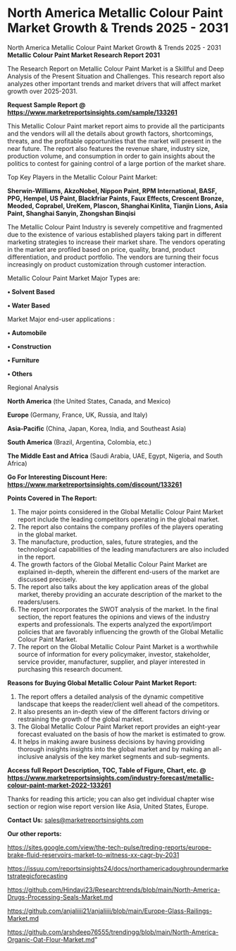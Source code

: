 # North America Metallic Colour Paint Market Growth & Trends 2025 - 2031
North America Metallic Colour Paint Market Growth & Trends 2025 - 2031
<strong>Metallic Colour Paint Market Research Report 2031</strong>

The Research Report on Metallic Colour Paint Market is a Skillful and Deep Analysis of the Present Situation and Challenges. This research report also analyzes other important trends and market drivers that will affect market growth over 2025-2031.

<strong>Request Sample Report @ <a href=https://www.marketreportsinsights.com/sample/133261>https://www.marketreportsinsights.com/sample/133261</a></strong>

This Metallic Colour Paint market report aims to provide all the participants and the vendors will all the details about growth factors, shortcomings, threats, and the profitable opportunities that the market will present in the near future. The report also features the revenue share, industry size, production volume, and consumption in order to gain insights about the politics to contest for gaining control of a large portion of the market share.

Top Key Players in the Metallic Colour Paint Market:

<strong>Sherwin-Williams, AkzoNobel, Nippon Paint, RPM International, BASF, PPG, Hempel, US Paint, Blackfriar Paints, Faux Effects, Crescent Bronze, Meoded, Coprabel, UreKem, Plascon, Shanghai Kinlita, Tianjin Lions, Asia Paint, Shanghai Sanyin, Zhongshan Binqisi</strong>

The Metallic Colour Paint Industry is severely competitive and fragmented due to the existence of various established players taking part in different marketing strategies to increase their market share. The vendors operating in the market are profiled based on price, quality, brand, product differentiation, and product portfolio. The vendors are turning their focus increasingly on product customization through customer interaction.

Metallic Colour Paint Market Major Types are:

<strong>• Solvent Based

• Water Based</strong>

Market Major end-user applications :

<strong>• Automobile

• Construction

• Furniture

• Others</strong>

Regional Analysis

</u><strong><b>North America</b></strong> (the United States, Canada, and Mexico)

<strong><b>Europe </b></strong>(Germany, France, UK, Russia, and Italy)

<strong><b>Asia-Pacific</b></strong> (China, Japan, Korea, India, and Southeast Asia)

<strong><b>South America</b></strong> (Brazil, Argentina, Colombia, etc.)

<strong><b>The Middle East and Africa</b></strong> (Saudi Arabia, UAE, Egypt, Nigeria, and South Africa)

<strong>Go For Interesting Discount Here: <a href=https://www.marketreportsinsights.com/discount/133261>https://www.marketreportsinsights.com/discount/133261</a></strong>

<strong>Points Covered in The Report:</strong>
<ol>
  <li>The major points considered in the Global Metallic Colour Paint Market report include the leading competitors operating in the global market.</li>
  <li>The report also contains the company profiles of the players operating in the global market.</li>
  <li>The manufacture, production, sales, future strategies, and the technological capabilities of the leading manufacturers are also included in the report.</li>
  <li>The growth factors of the Global Metallic Colour Paint Market are explained in-depth, wherein the different end-users of the market are discussed precisely.</li>
  <li>The report also talks about the key application areas of the global market, thereby providing an accurate description of the market to the readers/users.</li>
  <li>The report incorporates the SWOT analysis of the market. In the final section, the report features the opinions and views of the industry experts and professionals. The experts analyzed the export/import policies that are favorably influencing the growth of the Global Metallic Colour Paint Market.</li>
  <li>The report on the Global Metallic Colour Paint Market is a worthwhile source of information for every policymaker, investor, stakeholder, service provider, manufacturer, supplier, and player interested in purchasing this research document.</li>
</ol>
<strong>Reasons for Buying Global Metallic Colour Paint Market Report:</strong>

<ol>
  <li>The report offers a detailed analysis of the dynamic competitive landscape that keeps the reader/client well ahead of the competitors.</li>
  <li>It also presents an in-depth view of the different factors driving or restraining the growth of the global market.</li>
  <li>The Global Metallic Colour Paint Market report provides an eight-year forecast evaluated on the basis of how the market is estimated to grow.</li>
  <li>It helps in making aware business decisions by having providing thorough insights insights into the global market and by making an all-inclusive analysis of the key market segments and sub-segments.</li>
</ol>
<strong>Access full Report Description, TOC, Table of Figure, Chart, etc. @ <a href=https://www.marketreportsinsights.com/industry-forecast/metallic-colour-paint-market-2022-133261>https://www.marketreportsinsights.com/industry-forecast/metallic-colour-paint-market-2022-133261</a></strong>


Thanks for reading this article; you can also get individual chapter wise section or region wise report version like Asia, United States, Europe.

<strong>Contact Us:</strong>
sales@marketreportsinsights.com

<strong>Our other reports:</strong>

<a href=https://sites.google.com/view/the-tech-pulse/treding-reports/europe-brake-fluid-reservoirs-market-to-witness-xx-cagr-by-2031>https://sites.google.com/view/the-tech-pulse/treding-reports/europe-brake-fluid-reservoirs-market-to-witness-xx-cagr-by-2031</a>

<a href=https://issuu.com/reportsinsights24/docs/northamericadoughroundermarketstrategicforecasting>https://issuu.com/reportsinsights24/docs/northamericadoughroundermarketstrategicforecasting</a>

<a href=https://github.com/Hindavi23/Researchtrends/blob/main/North-America-Drugs-Processing-Seals-Market.md>https://github.com/Hindavi23/Researchtrends/blob/main/North-America-Drugs-Processing-Seals-Market.md</a>

<a href=https://github.com/anjaliiii21/anjaliiii/blob/main/Europe-Glass-Railings-Market.md>https://github.com/anjaliiii21/anjaliiii/blob/main/Europe-Glass-Railings-Market.md</a>

<a href=https://github.com/arshdeep76555/trendingg/blob/main/North-America-Organic-Oat-Flour-Market.md>https://github.com/arshdeep76555/trendingg/blob/main/North-America-Organic-Oat-Flour-Market.md</a>"
